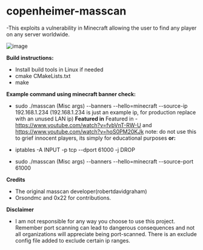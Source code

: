 # copenheimer-masscan
-This exploits a vulnerability in Minecraft allowing the user to find any player on any server worldwide.

![image](https://user-images.githubusercontent.com/12180913/142133822-f4267de7-59f7-4610-b071-2ec893247cce.png)

**Build instructions:**
- Install build tools in Linux if needed
- cmake CMakeLists.txt
- make

**Example command using minecraft banner check:**
- sudo ./masscan (Misc args) --banners --hello=minecraft --source-ip 192.168.1.234 (192.168.1.234 is just an example ip, for production replace with an unused LAN ip)
**Featured in**
Featured in - https://www.youtube.com/watch?v=fvbVnT-RW-U and https://www.youtube.com/watch?v=hoS0PM20KJk
note: do not use this to grief innocent players, its simply for educational purposes
**or:**
  
- iptables -A INPUT -p tcp --dport 61000 -j DROP
- sudo ./masscan (Misc args) --banners --hello=minecraft --source-port 61000

**Credits**
- The original masscan developer(robertdavidgraham)
- Orsondmc and 0x22 for contributions.  

**Disclaimer** 
- I am not responsible for any way you choose to use this project. Remember port scanning can lead to dangerous consequences and not all organizations will appreciate being port-scanned. There is an exclude config file added to exclude certain ip ranges.


